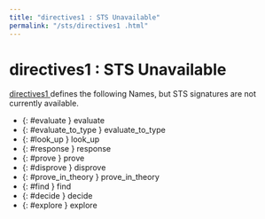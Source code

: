 ```yaml
---
title: "directives1 : STS Unavailable"
permalink: "/sts/directives1 .html"
---
```


# directives1 : STS Unavailable


[directives1 ](/cd/directives1 )
defines the following Names, but STS signatures are not currently available.


 *  {: #evaluate } evaluate
 *  {: #evaluate_to_type } evaluate_to_type
 *  {: #look_up } look_up
 *  {: #response } response
 *  {: #prove } prove
 *  {: #disprove } disprove
 *  {: #prove_in_theory } prove_in_theory
 *  {: #find } find
 *  {: #decide } decide
 *  {: #explore } explore